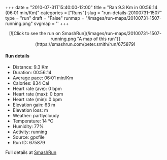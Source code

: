 +++
date = "2010-07-31T15:40:00-12:00"
title = "Ran 9.3 Km in 00:56:14 (06:01 min/Km)"
categories = ["Runs"]
slug = "run-details-20100731-1507"
type = "run"
draft = "False"
runmap = "/images/run-maps/20100731-1507-running.png"
svgmap = '<polyline points="0 21, 3 23, 2 26, 5 27, 5 27, 7 29, 11 36, 24 45, 31 50, 38 52, 45 53, 52 58, 61 60, 80 60, 100 64, 98 77, 97 78, 84 78, 71 75, 66 75, 47 67, 42 71, 40 71, 35 70, 33 67, 32 61, 30 55, 31 51, 27 47, 11 35, 7 28, 2 25, 2 22, 1 22">'
+++



<!--more-->

<center>
[![Click to see the run on SmashRun](/images/run-maps/20100731-1507-running.png "A map of this run")](https://smashrun.com/peter.smith/run/675879)
</center>

#### Run details

* Distance: 9.3 Km
* Duration: 00:56:14
* Average pace: 06:01 min/Km
* Calories: 834 Cal
* Heart rate (ave): 0 bpm
* Heart rate (max): 0 bpm
* Heart rate (min): 0 bpm
* Elevation gain: 63 m
* Elevation loss:  m
* Weather: partlycloudy
* Temperature: 14 &deg;C
* Humidity: 77%
* Activity: running
* Source: gpxfile
* Run ID: 675879

Full details at [SmashRun](https://smashrun.com/peter.smith/run/675879)